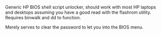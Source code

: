 Generic HP BIOS shell script unlocker, should work with most HP laptops and desktops assuming you have a good read with the flashrom utility.
Requires binwalk and dd to function.

Merely serves to clear the password to let you into the BIOS menu.
